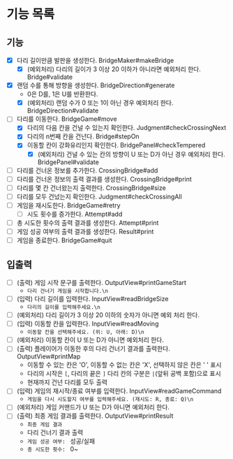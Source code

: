 # 기능 목록
## 기능
- [x] 다리 길이만큼 발판을 생성한다. BridgeMaker#makeBridge
  - [x] (예외처리) 다리의 길이가 3 이상 20 이하가 아니라면 예외처리 한다. Bridge#validate
- [x] 랜덤 수를 통해 방향을 생성한다. BridgeDirection#generate
  - 0은 D를, 1은 U를 반환한다.
  - [x] (예외처리) 랜덤 수가 0 또는 1이 아닌 경우 예외처리 한다. BridgeDirection#validate
- [ ] 다리를 이동한다. BridgeGame#move
  - [x] 다리의 다음 칸을 건널 수 있는지 확인한다. Judgment#checkCrossingNext
  - [x] 다리의 n번째 칸을 건넌다. Bridge#stepOn
  - [x] 이동할 칸이 강화유리인지 확인한다. BridgePanel#checkTempered
    - [x] (예외처리) 건널 수 있는 칸의 방향이 U 또는 D가 아닌 경우 예외처리 한다. BridgePanel#validate
- [ ] 다리를 건너온 정보를 추가한다. CrossingBridge#add
- [ ] 다리를 건너온 정보의 출력 결과를 생성한다. CrossingBridge#print
- [ ] 다리를 몇 칸 건너왔는지 출력한다. CrossingBridge#size
- [ ] 다리를 모두 건넜는지 확인한다. Judgment#checkCrossingAll
- [ ] 게임을 재시도한다. BridgeGame#retry
  - [ ] 시도 횟수를 증가한다. Attempt#add
- [ ] 총 시도한 횟수의 출력 결과를 생성한다. Attempt#print
- [ ] 게임 성공 여부의 출력 결과를 생성한다. Result#print
- [ ] 게임을 종료한다. BridgeGame#quit
## 입출력
- [ ] (출력) 게임 시작 문구를 출력한다. OutputView#printGameStart
  - `다리 건너기 게임을 시작합니다.\n`
- [ ] (입력) 다리 길이를 입력한다. InputView#readBridgeSize
  - `다리의 길이를 입력해주세요.\n`
- [ ] (예외처리) 다리 길이가 3 이상 20 이하의 숫자가 아니면 예외 처리 한다.
- [ ] (입력) 이동할 칸을 입력한다. InputView#readMoving
  - `이동할 칸을 선택해주세요. (위: U, 아래: D)\n`
- [ ] (예외처리) 이동할 칸이 U 또는 D가 아니면 예외처리 한다.
- [ ] (출력) 플레이어가 이동한 후의 다리 건너기 결과를 출력한다. OutputView#printMap
  - 이동할 수 있는 칸은 'O', 이동할 수 없는 칸은 'X', 선택하지 않은 칸은 ' ' 표시
  - 다리의 시작은 `[`, 다리의 끝은 `]` 다리 칸의 구분은 `|`(앞뒤 공백 포함)으로 표시
  - 현재까지 건넌 다리를 모두 출력
- [ ] (입력) 게임의 재시작/종료 여부를 입력한다. InputView#readGameCommand
  - `게임을 다시 시도할지 여부를 입력해주세요. (재시도: R, 종료: Q)\n`
- [ ] (예외처리) 게임 커맨드가 U 또는 D가 아니면 예외처리 한다.
- [ ] (출력) 최종 게임 결과를 출력한다. OutputView#printResult
  - `최종 게임 결과`
  - 다리 건너기 결과 출력
  - `게임 성공 여부: ` 성공/실패
  - `총 시도한 횟수: ` 0~

